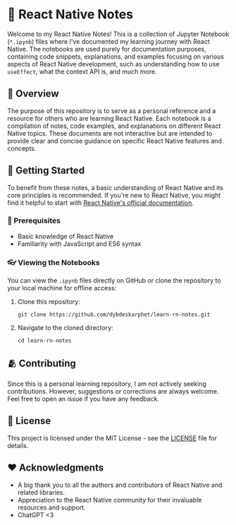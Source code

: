 # 📖 React Native Notes

Welcome to my React Native Notes! This is a collection of Jupyter Notebook (`*.ipynb`) files where I've documented my learning journey with React Native. The notebooks are used purely for documentation purposes, containing code snippets, explanations, and examples focusing on various aspects of React Native development, such as understanding how to use `useEffect`, what the context API is, and much more.

## 🔎 Overview

The purpose of this repository is to serve as a personal reference and a resource for others who are learning React Native. Each notebook is a compilation of notes, code examples, and explanations on different React Native topics. These documents are not interactive but are intended to provide clear and concise guidance on specific React Native features and concepts.

## 🔌 Getting Started

To benefit from these notes, a basic understanding of React Native and its core principles is recommended. If you're new to React Native, you might find it helpful to start with [React Native's official documentation](https://reactnative.dev/docs/getting-started).

### 🎯 Prerequisites

- Basic knowledge of React Native
- Familiarity with JavaScript and ES6 syntax

### 👓 Viewing the Notebooks

You can view the `.ipynb` files directly on GitHub or clone the repository to your local machine for offline access:

1. Clone this repository:
   ```
   git clone https://github.com/dybdeskarphet/learn-rn-notes.git
   ```
2. Navigate to the cloned directory:
   ```
   cd learn-rn-notes
   ```

## 🫂 Contributing

Since this is a personal learning repository, I am not actively seeking contributions. However, suggestions or corrections are always welcome. Feel free to open an issue if you have any feedback.

## 📜 License

This project is licensed under the MIT License - see the [LICENSE](LICENSE) file for details.

## ❤️ Acknowledgments

- A big thank you to all the authors and contributors of React Native and related libraries.
- Appreciation to the React Native community for their invaluable resources and support.
- ChatGPT <3
